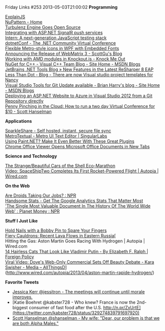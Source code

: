 Friday Links #253
2013-05-03T21:00:02
**Programming**

[ExplainJS](http://www.explainjs.com/)  
[NuPattern - Home](https://nupattern.codeplex.com/)  
[Turbulenz Engine Goes Open Source](http://news.turbulenz.com/post/49430669886/turbulenz-engine-goes-open-source)  
[Integrating with ASP.NET SignalR push services](http://henriquat.re/server-integration/signalr/integrateWithSignalRHubs.html)  
[Intern: A next-generation JavaScript testing stack](http://theintern.io/)  
[dotnetConf - The .NET Community Virtual Conference](http://live.dotnetconf.net/2013-04)  
[Flexible Metro-style icons in WPF with Embedded Fonts](http://learnwpf.com/post/2012/03/19/Flexible-Metro-style-icons-in-WPF-with-Embedded-Fonts.aspx)  
[Announcing the Release of WebMatrix 3 - ScottGu's Blog](http://weblogs.asp.net/scottgu/archive/2013/05/01/announcing-the-release-of-webmatrix-3.aspx)  
[Working with AMD modules in Knockout.js - Knock Me Out](http://www.knockmeout.net/2013/05/knockout-amd-helpers-plugin.html)  
[NuGet for C++ - Visual C++ Team Blog - Site Home - MSDN Blogs](http://blogs.msdn.com/b/vcblog/archive/2013/04/26/nuget-for-c.aspx)  
[JetBrains .NET Tools Blog » New Features in the Latest ReSharper 8 EAP](http://blogs.jetbrains.com/dotnet/2013/04/new-features-in-the-latest-resharper-8-ea/)  
[Less Than Dot - Blog - There are now Visual studio project templates for Nancy](http://blogs.lessthandot.com/index.php/WebDev/ServerProgramming/there-are-now-visual-studio)  
[Visual Studio Tools for Git Update available - Brian Harry's blog - Site Home - MSDN Blogs](http://blogs.msdn.com/b/bharry/archive/2013/04/26/visual-studio-tools-for-git-update-available.aspx)  
[Deploying an ASP.NET Website to Azure in Visual Studio 2012 from a Git Repository directly](http://www.dotnetcurry.com/ShowArticle.aspx?ID=881)  
[Penny Pinching in the Cloud: How to run a two day Virtual Conference for $10 - Scott Hanselman](http://www.hanselman.com/blog/PennyPinchingInTheCloudHowToRunATwoDayVirtualConferenceFor10.aspx)

**Applications**

[SparkleShare - Self hosted, instant, secure file sync](http://sparkleshare.org/)  
[MetroTextual - Metro UI Text Editor | SingularLabs](http://singularlabs.com/software/metrotextual/)  
[Using Paint.NET? Make It Even Better With These Great Plugins](http://www.makeuseof.com/tag/using-paint-net-make-it-even-better-with-these-great-plugins/)  
[Chrome Office Viewer Opens Microsoft Office Documents in New Tabs](http://lifehacker.com/chrome-office-viewer-opens-microsoft-office-documents-i-484930936)

**Science and Technology**

[The Strange/Beautiful Cars of the Shell Eco-Marathon](http://www.visualnews.com/2013/04/16/the-strangebeautiful-cars-of-the-shell-eco-marathon/)  
[Video: SpaceShipTwo Completes Its First Rocket-Powered Flight | Autopia | Wired.com](http://www.wired.com/autopia/2013/04/spaceshiptwo-first-rocket-powered-flight/)

**On the Web**

[Are Droids Taking Our Jobs? : NPR](http://www.npr.org/2013/04/26/173000457/are-droids-taking-our-jobs?ft=1&f=1019)  
[Handsome Stats - Get The Google Analytics Stats That Matter Most](http://www.makeuseof.com/tag/handsome-stats/)[  
'The Single Most Valuable Document In The History Of The World Wide Web' : Planet Money : NPR](http://www.npr.org/blogs/money/2013/05/01/180255276/the-single-most-valuable-document-in-the-history-of-the-world-wide-web?ft=1&f=1019)

**Stuff I Just Like**

[Hold Nails with a Bobby Pin to Spare Your Fingers](http://lifehacker.com/hold-nails-with-a-bobby-pin-to-spare-your-fingers-478939147)  
[Fiery Cauldrons: Recent Lava Flows in Eastern Russia](http://www.visualnews.com/2013/04/29/fiery-cauldrons-recent-lava-flows-in-eastern-russia/)[  
Hitting the Gas: Aston Martin Goes Racing With Hydrogen | Autopia | Wired.com  
[14 Hairless Cats That Look Like Vladimir Putin - By Elizabeth F. Ralph | Foreign Policy](http://www.foreignpolicy.com/articles/2013/04/29/14_hairless_cats_that_look_like_vladimir_putin)  
[Viral Video: Dove's Web-Only Commercial Sets Off Beauty Debate - Kara Swisher - Media – AllThingsD](http://allthingsd.com/20130501/viral-video-doves-real-beauty-sketches-web-only-commercial-sets-off-debate/)](http://www.wired.com/autopia/2013/04/aston-martin-rapide-hydrogen/)

**Favorite Tweets**

  * [Jessica Kerr ‏@jessitron - The meetings will continue until morale improves.](https://twitter.com/jessitron/status/330062686027128833)
  * [Katie Boehret ‏@kabster728 - Who knew? France is now the 2nd-biggest consumer of fast food after the U.S. http://n.pr/ZxUrtE](https://twitter.com/kabster728/status/329274839791697920)
  * [Scott Hanselman ‏@shanselman - My wife: "Dear, our problem is that we are both Alpha Males."](https://twitter.com/shanselman/status/328597508391567361)
